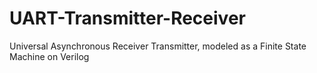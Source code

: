 # UART-Transmitter-Receiver
Universal Asynchronous Receiver Transmitter, modeled as a Finite State Machine on Verilog

